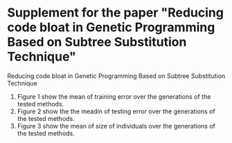 # Supplement for the paper "Reducing code bloat in Genetic Programming Based on Subtree Substitution Technique"
Reducing code bloat in Genetic Programming Based on Subtree Substitution Technique
1. Figure 1 show the mean of training error over the generations of the tested methods.
2. Figure 2 show the the meadin of testing error over the generations of the tested methods.
3. Figure 3 show the mean of size of individuals over the generations of the tested methods.
